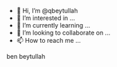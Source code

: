 - 👋 Hi, I’m @qbeytullah
- 👀 I’m interested in ...
- 🌱 I’m currently learning ...
- 💞️ I’m looking to collaborate on ...
- 📫 How to reach me ...

<!---
qbeytullah/qbeytullah is a ✨ special ✨ repository because its `README.md` (this file) appears on your GitHub profile.
You can click the Preview link to take a look at your changes.
--->
ben beytullah
